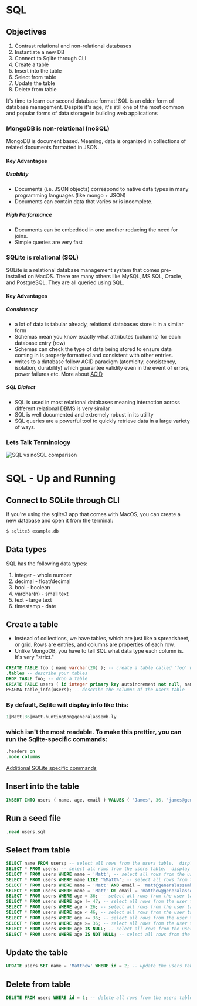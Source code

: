 # SQL

## Objectives
1. Contrast relational and non-relational databases
1. Instantiate a new DB
1. Connect to Sqlite through CLI
1. Create a table
1. Insert into the table
1. Select from table
1. Update the table
1. Delete from table

It's time to learn our second database format! SQL is an older form of database
management. Despite it's age, it's still one of the most common and popular
forms of data storage in building web applications

### MongoDB is non-relational (noSQL)

MongoDB is document based. Meaning, data is organized in collections of related
documents formatted in JSON.

#### Key Advantages

##### Usability

- Documents (i.e. JSON objects) correspond to native data types in many
  programming languages (like mongo + JSON)
- Documents can contain data that varies or is incomplete.

##### High Performance

- Documents can be embedded in one another reducing the need for joins.
- Simple queries are very fast

### SQLite is relational (SQL)

SQLite is a relational database management system that comes pre-installed on MacOS. There are many others
like MySQL, MS SQL, Oracle, and PostgreSQL. They are all queried using SQL.

#### Key Advantages

##### Consistency

- a lot of data is tabular already, relational databases store it in a similar
  form
- Schemas mean you know exactly what attributes (columns) for each database
  entry (row)
- Schemas can check the type of data being stored to ensure data coming in is
  properly formatted and consistent with other entries.
- writes to a database follow ACID paradigm (atomicity, consistency, isolation,
  durability) which guarantee validity even in the event of errors, power failures etc. More about [ACID](https://en.wikipedia.org/wiki/ACID)

##### SQL Dialect

- SQL is used in most relational databases meaning interaction across different
  relational DBMS is very similar
- SQL is well documented and extremely robust in its utility
- SQL queries are a powerful tool to quickly retrieve data in a large variety of
  ways.

### Lets Talk Terminology

![SQL vs noSQL comparison](https://i.imgur.com/j1BBYmJ.png)



# SQL - Up and Running



## Connect to SQLite through CLI

If you're using the sqlite3 app that comes with MacOS, you can create a new database and open it from the terminal:

```bash
$ sqlite3 example.db
```

## Data types

SQL has the following data types:

1. integer - whole number
1. decimal - float/decimal
1. bool - boolean
1. varchar(n) - small text
1. text - large text
1. timestamp - date

## Create a table

- Instead of collections, we have tables, which are just like a spreadsheet, or grid.  Rows are entries, and columns are properties of each row.
- Unlike MongoDB, you have to tell SQL what data type each column is. It's very "strict."

```sql
CREATE TABLE foo ( name varchar(20) ); -- create a table called 'foo' with one column called 'name' which is a small text column
.tables -- describe your tables
DROP TABLE foo; -- drop a table
CREATE TABLE users ( id integer primary key autoincrement not null, name varchar(20), age integer, email varchar(32) ); -- 'users' table has an id column, which is just a number, a name column, an age column, and an email column
PRAGMA table_info(users); -- describe the columns of the users table
```
### By default, Sqlite will display info like this:

```sql
1|Matt|36|matt.huntington@generalassemb.ly
```

### which isn't the most readable. To make this prettier, you can run the Sqlite-specific commands:

```sql
.headers on
.mode columns
```
[Additional SQLite specific commands](https://sqlite.org/cli.html)

## Insert into the table

```sql
INSERT INTO users ( name, age, email ) VALUES ( 'James', 36, 'james@generalassemb.ly'); -- create a row
```
## Run a seed file

```sql
.read users.sql
```

## Select from table

```sql
SELECT name FROM users; -- select all rows from the users table.  display only the name column
SELECT * FROM users; -- select all rows from the users table.  display only the all columns
SELECT * FROM users WHERE name = 'Matt'; -- select all rows from the user table where the name column is set to 'Matt'
SELECT * FROM users WHERE name LIKE '%Matt%'; -- select all rows from the user table where the name column contains 'Matt'
SELECT * FROM users WHERE name = 'Matt' AND email = 'matt@generalassemb.ly'; -- select all rows from the user table where the name column is set to 'Matt' AND the email column is set to matt.huntington@generalassemb.ly
SELECT * FROM users WHERE name = 'Matt' OR email = 'matthew@generalassemb.ly'; -- select all rows from the user table where either the name column is set to 'Matt' OR the email column is set to matt.huntington@generalassemb.ly
SELECT * FROM users WHERE age = 36; -- select all rows from the user table where the age column is set to 36
SELECT * FROM users WHERE age != 47; -- select all rows from the user table where the age column is not set to 16
SELECT * FROM users WHERE age > 26; -- select all rows from the user table where the age column is greater than 26
SELECT * FROM users WHERE age < 46; -- select all rows from the user table where the age column is less than 46
SELECT * FROM users WHERE age <= 36; -- select all rows from the user table where the age column is less than or equal to 36
SELECT * FROM users WHERE age >= 36; -- select all rows from the user table where the age column is greater than or equal to 36
SELECT * FROM users WHERE age IS NULL; -- select all rows from the user table where the age column has no value
SELECT * FROM users WHERE age IS NOT NULL; -- select all rows from the user table where the age column has any value
```

## Update the table

```sql
UPDATE users SET name = 'Matthew' WHERE id = 2; -- update the users table.  Set the name column to 'Matthew' for every row that has the id column set to 1
```

## Delete from table

```sql
DELETE FROM users WHERE id = 1; -- delete all rows from the users table that have the id column set to 1
```
